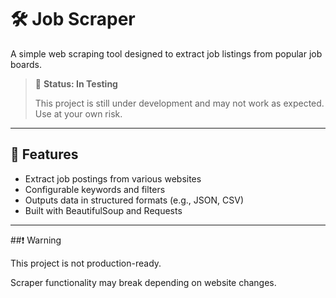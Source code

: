 # 🛠️ Job Scraper

A simple web scraping tool designed to extract job listings from popular job boards.

> 🚧 **Status: In Testing**
>
> This project is still under development and may not work as expected. Use at your own risk.

---

## 📌 Features

- Extract job postings from various websites
- Configurable keywords and filters
- Outputs data in structured formats (e.g., JSON, CSV)
- Built with BeautifulSoup and Requests

---

##❗ Warning

This project is not production-ready.

Scraper functionality may break depending on website changes.
